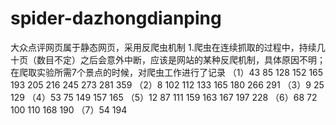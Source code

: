 # spider-dazhongdianping
大众点评网页属于静态网页，采用反爬虫机制
1.爬虫在连续抓取的过程中，持续几十页（数目不定）之后会意外中断，应该是网站的某种反爬机制，具体原因不明；
  在爬取实验所需7个景点的时候，对爬虫工作进行了记录
  （1）43 85 128 152 165 193 205 216 245 273 281 359
  （2）8 102 112 133 165 180 266 291
  （3）9 25 129
  （4）53 75 149 157 165
  （5）12 87 111 159 163 167 197 228
  （6）68 72 100 110 168 190
  （7）54 194
